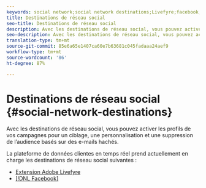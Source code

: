 ```yaml
---
keywords: social network;social network destinations;Livefyre;facebook;Facebook
title: Destinations de réseau social
seo-title: Destinations de réseau social
description: Avec les destinations de réseau social, vous pouvez activer les profils de vos campagnes pour un ciblage, une personnalisation et une suppression de l’audience basés sur des e-mails hachés.
seo-description: Avec les destinations de réseau social, vous pouvez activer les profils de vos campagnes pour un ciblage, une personnalisation et une suppression de l’audience basés sur des e-mails hachés.
translation-type: tm+mt
source-git-commit: 85e6a65e1407ca60e7b63681c045fadaaa24aef9
workflow-type: tm+mt
source-wordcount: '86'
ht-degree: 87%

---
```



# Destinations de réseau social {#social-network-destinations}

Avec les destinations de réseau social, vous pouvez activer les profils de vos campagnes pour un ciblage, une personnalisation et une suppression de l’audience basés sur des e-mails hachés.

La plateforme de données clientes en temps réel prend actuellement en charge les destinations de réseau social suivantes :

- [Extension Adobe Livefyre](./adobe-livefyre.md)
- [[!DNL Facebook]](./facebook.md)